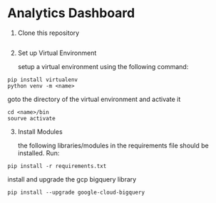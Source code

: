 # Analytics Dashboard


1. Clone this repository

```

```


2. Set up Virtual Environment
 
   setup a virtual environment using the following command:

```
pip install virtualenv
python venv -m <name>
```

   goto the directory of the virtual environment and activate it 
 
```
cd <name>/bin
sourve activate
```

3. Install Modules

   the following libraries/modules in the requirements file should be installed. Run:

```
pip install -r requirements.txt
```

   install and upgrade the gcp bigquery library

```
pip install --upgrade google-cloud-bigquery
```

